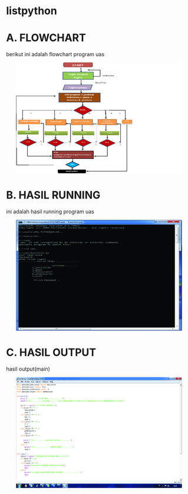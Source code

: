 # listpython
# A. FLOWCHART

berikut ini adalah flowchart program uas

<p align="center">
<img src="https://github.com/anisetiyani/listpython/blob/master/flow.png" width="450" height="300" />
</p>

# B. HASIL RUNNING 

ini adalah hasil running program uas

<p align="center">
<img src="https://github.com/anisetiyani/listpython/blob/master/RUNING.jpg" width="450" height="300" />
</p>

# C. HASIL OUTPUT

hasil output(main) 

<p align="center">
<img src="https://github.com/anisetiyani/listpython/blob/master/FUNCTION.jpg" width="450" height="300" />
</p>
